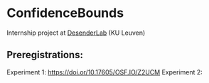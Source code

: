 # ConfidenceBounds

Internship project at [DesenderLab](https://desenderlab.com/) (KU Leuven)

## Preregistrations:
Experiment 1: https://doi.or/10.17605/OSF.IO/Z2UCM
  Experiment 2: